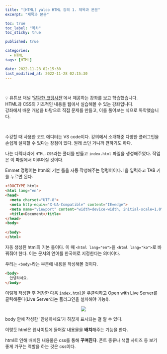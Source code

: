 ```yaml
---
title: "[HTML] yalco HTML 강의 1. 제목과 본문"
excerpt: "제목과 본문"

toc: true
toc_label: "목차"
toc_sticky: true

published: true

categories:
  - HTML
tags: [HTML]

date: 2022-11-28 02:15:30
last_modified_at: 2022-11-28 02:15:30
---
```


<br>

<div class="notice--primary" markdown="1">

💡  유튜브 채널 ‘[얄팍한 코딩사전](https://www.youtube.com/watch?v=TrC2x4N0XqY)’에서 제공하는 강좌를 보고 학습했습니다. <br>
HTML과 CSS의 기초적인 내용을 웹에서 실습해볼 수 있는 강좌입니다. <br>
강좌에서 배운 개념을 바탕으로 직접 문제를 만들고, 이를 풀어보는 식으로 독학했습니다.
</div>

<br>

수강할 때 사용한 코드 에디터는 VS code이다. 강의에서 소개해준 다양한 플러그인을 손쉽게 설치할 수 있다는 장점이 있다. 원래 쓰던 거니까 편하기도 하다.

나는 디렉터리에 `HTML-CSS`라는 폴더를 만들고 `index.html` 파일을 생성해주었다. 작업은 이 파일에서 이루어질 것이다.

Emmet 명령어는 html의 기본 틀을 자동 작성해주는 명령어이다. !을 입력하고 TAB 키를 누르면 된다.


```html
<!DOCTYPE html>
<html lang="en">
<head>
  <meta charset="UTF-8">
  <meta http-equiv="X-UA-Compatible" content="IE=edge">
  <meta name="viewport" content="width=device-width, initial-scale=1.0">
  <title>Document</title>
</head>
<body>
  
</body>
</html>
```
자동 생성된 html의 기본 틀이다. 이 때 `<html lang="en">`을 `<html lang="ko">`로 바꿔줘야 한다. 이는 문서의 언어를 한국어로 지정한다는 의미이다.

우리는 `<body>`라는 부분에 내용을 작성해볼 것이다.

```html
<body>
  안녕하세요.
</body>
```
이렇게 작성한 후 저장한 다음 `index.html`을 우클릭하고 Open with Live Server를 클릭해준다(Live Server라는 플러그인을 설치해야 가능!).

<div align= 'center'>

<img src="https://user-images.githubusercontent.com/115082062/204151434-aafb32be-5d1a-4929-9951-e7b8f10f6318.JPG">

</div>

body 안에 작성한 '안녕하세요'가 하찮게 표시되는 걸 알 수 있다.

이렇듯 html은 웹사이트에 들어갈 내용물을 **배치**해주는 기능을 한다.

html로 인해 배치된 내용물은 css를 통해 **꾸며진다**. 폰트 종류나 색깔 사이즈 등 보기 좋게 가꾸는 역할을 하는 것은 css이다.

